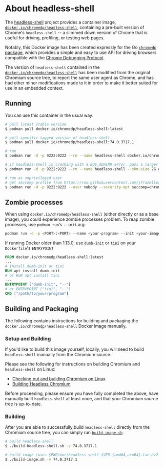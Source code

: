 # About headless-shell

The [headless-shell][headless-shell] project provides a container image,
[`docker.io/chromedp/headless-shell`][docker-headless-shell], containing a
pre-built version of Chrome's `headless-shell` -- a slimmed down version of
Chrome that is useful for driving, profiling, or testing web pages.

Notably, this Docker image has been created expressly for the Go [`chromedp`
package][chromedp], which provides a simple and easy to use API for driving
browsers compatible with the [Chrome Debugging Protocol][devtools-protocol].

The version of `headless-shell` contained in the [`docker.io/chromedp/headless-shell`][docker-headless-shell]
has been modified from the original Chromium source tree, to report the same
user agent as Chrome, and has had other minor modifications made to it in order
to make it better suited for use in an embedded context.

## Running

You can use this container in the usual way:

```sh
# pull latest stable version
$ podman pull docker.io/chromedp/headless-shell:latest

# pull specific tagged version of headless-shell
$ podman pull docker.io/chromedp/headless-shell:74.0.3717.1

# run
$ podman run -d -p 9222:9222 --rm --name headless-shell docker.io/chromedp/headless-shell

# if headless-shell is crashing with a BUS_ADRERR error, pass a larger shm-size:
$ podman run -d -p 9222:9222 --rm --name headless-shell --shm-size 2G docker.io/chromedp/headless-shell

# run as unprivileged user
# get seccomp profile from https://raw.githubusercontent.com/jfrazelle/dotfiles/master/etc/docker/seccomp/chrome.json
$ podman run -d -p 9222:9222 --user nobody --security-opt seccomp=chrome.json --entrypoint '/headless-shell/headless-shell' docker.io/chromedp/headless-shell --remote-debugging-address=0.0.0.0 --remote-debugging-port=9222 --disable-gpu --headless
```

## Zombie processes

When using `docker.io/chromedp/headless-shell` (either directly or as a base
image), you could experience zombie processes problem. To reap zombie
processes, use `podman run`'s `--init` arg:

```bash
podman run -d -p <PORT>:<PORT> --name <your-program> --init <your-image>
```

If running Docker older than 1.13.0, use [`dumb-init`][dumb-init] or
[`tini`][tini] on your `Dockerfile`'s `ENTRYPOINT`

```dockerfile
FROM docker.io/chromedp/headless-shell:latest
...
# Install dumb-init or tini
RUN apt install dumb-init
# or RUN apt install tini
...
ENTRYPOINT ["dumb-init", "--"]
# or ENTRYPOINT ["tini", "--"]
CMD ["/path/to/your/program"]
```

## Building and Packaging

The following contains instructions for building and packaging the
`docker.io/chromedp/headless-shell` Docker image manually.

### Setup and Building

If you'd like to build this image yourself, locally, you will need to build
`headless-shell` manually from the Chromium source.

Please see the following for instructions on building Chromium and
`headless-shell` on Linux:

- [Checking out and building Chromium on Linux][building-linux]
- [Building Headless Chromium][building-headless]

Before proceeding, please ensure you have fully completed the above, have
manually built `headless-shell` at least once, and that your Chromium source
tree is up-to-date.

### Building

After you are able to successfully build `headless-shell` directly from the
Chromium source tree, you can simply run [`build-image.sh`](build-image.sh):

```sh
# build headless-shell
$ ./build-headless-shell.sh -v 74.0.3717.1

# build image (uses $PWD/out/headless-shell-$VER-{amd64,arm64}.tar.bz2)
$ ./build-image.sh -v 74.0.3717.1
```

[headless-shell]: https://github.com/chromedp/docker-headless-shell
[docker-headless-shell]: https://hub.docker.com/r/chromedp/headless-shell/
[devtools-protocol]: https://chromedevtools.github.io/devtools-protocol/
[chromedp]: https://github.com/chromedp/chromedp
[building-linux]: https://chromium.googlesource.com/chromium/src/+/main/docs/linux/build_instructions.md
[building-headless]: https://chromium.googlesource.com/chromium/src/+/main/headless/README.md
[dumb-init]: https://github.com/Yelp/dumb-init
[tini]: https://github.com/krallin/tini
